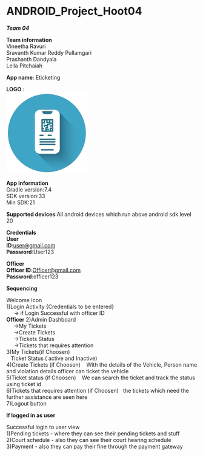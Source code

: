 # ANDROID_Project_Hoot04

***Team 04***

**Team information**<br>
Vineetha Ravuri<br>
Sravanth Kumar Reddy Pullamgari<br>
Prashanth Dandyala<br>
Lella Pitchaiah<br>

**App name**: Eticketing<br>

**LOGO** :<br>
![Logo](https://github.com/vineetharavuri2/ANDROID_Project_Hoot04/blob/master/app/src/main/res/drawable/logo.png)


**App information**<br>
 Gradle version:7.4<br> 
 SDK version:33<br>
 Min SDK:21<br>
 
 **Supported devices**:All android devices which run above android sdk level 20
 
 **Credentials**<br>
 **User**<br>
 **ID**:user@gmail.com<br>
 **Password**:User123<br>
 
 **Officer**<br>
 **Officer ID**:Officer@gmail.com<br>
 **Password**:officer123<br>
 
 **Sequencing**<br>
 
 Welcome Icon<br>
1)Login Activity {Credentials to be entered}<br>
     -> if Login Successful with officer ID<br>
   **Officer**
2)Admin Dashboard<br>
     ->My Tickets<br>
     ->Create Tickets<br>
     ->Tickets Status<br>
     ->Tickets that requires attention<br>
3)My Tickets(if Choosen)<br>
   Ticket Status ( active and Inactive)<br>
4)Create Tickets (if Choosen)
   With the details of the Vehicle, Person name and violation details officer can ticket the vehicle<br>
5)Ticket status (if Choosen)
   We can search the ticket and track the status using ticket id<br>
6)Tickets that requires attention (if Choosen)
  the tickets which need the further assistance are seen here<br>
7)Logout button <br>


**If logged in as user**

Successful login to user view<br>
1)Pending tickets - where they can see their pending tickets and stuff<br>
2)Court schedule - also they can see their court hearing schedule<br>
3)Payment - also they can pay their fine through the payment gateway<br>
